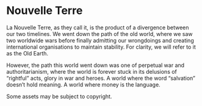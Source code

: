 # Nouvelle Terre
La Nouvelle Terre, as they call it, is the product of a divergence between our two timelines. We went down the path of the old world, where we saw two worldwide wars before finally admitting our wrongdoings and creating international organisations to maintain stability. For clarity, we will refer to it as the Old Earth.

However, the path this world went down was one of perpetual war and authoritarianism, where the world is forever stuck in its delusions of “rightful” acts, glory in war and heroes. A world where the word “salvation” doesn’t hold meaning. A world where money is the language.

Some assets may be subject to copyright.
